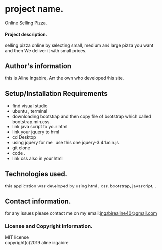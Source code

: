 
 # project name.
Online Selling Pizza.
#### Project description.
selling pizza online by selecting small, medium and large pizza you want and then We  deliver it with small prices.
## Author's information
this is Aline Ingabire, Am the own who developed this site. 

## Setup/Installation Requirements
* find visual studio
* ubuntu , terminal
* downloading bootstrap  and then copy file of bootstrap which called bootstrap.min.css.
* link java script to your html
* link your jquery to html
* cd Desktop
* using jquery  for me i use this one jquery-3.4.1.min.js
* git clone
* code .
* link css also in your html



## Technologies used.
this application was developed by using html , css, bootstrap, javascript, .
## Contact information.
for any issues please contact me on my email:ingabirealine40@gmail.com
### License and Copyright information.
 MIT license <br>
 copyright(c)2019 aline ingabire
